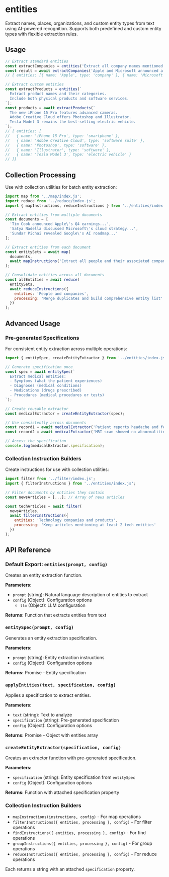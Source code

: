 # entities

Extract names, places, organizations, and custom entity types from text using AI-powered recognition. Supports both predefined and custom entity types with flexible extraction rules.

## Usage

```javascript
// Extract standard entities
const extractCompanies = entities('Extract all company names mentioned');
const result = await extractCompanies('Apple and Microsoft announced a partnership with Google.');
// { entities: [{ name: 'Apple', type: 'company' }, { name: 'Microsoft', type: 'company' }, { name: 'Google', type: 'company' }] }

// Extract custom entities
const extractProducts = entities(`
  Extract product names and their categories.
  Include both physical products and software services.
`);
const products = await extractProducts(`
  The new iPhone 15 Pro features advanced cameras.
  Adobe Creative Cloud offers Photoshop and Illustrator.
  Tesla Model 3 remains the best-selling electric vehicle.
`);
// { entities: [
//   { name: 'iPhone 15 Pro', type: 'smartphone' },
//   { name: 'Adobe Creative Cloud', type: 'software suite' },
//   { name: 'Photoshop', type: 'software' },
//   { name: 'Illustrator', type: 'software' },
//   { name: 'Tesla Model 3', type: 'electric vehicle' }
// ]}
```

## Collection Processing

Use with collection utilities for batch entity extraction:

```javascript
import map from '../map/index.js';
import reduce from '../reduce/index.js';
import { mapInstructions, reduceInstructions } from '../entities/index.js';

// Extract entities from multiple documents
const documents = [
  'Tim Cook announced Apple\'s Q4 earnings...',
  'Satya Nadella discussed Microsoft\'s cloud strategy...',
  'Sundar Pichai revealed Google\'s AI roadmap...'
];

// Extract entities from each document
const entitySets = await map(
  documents,
  await mapInstructions('Extract all people and their associated companies')
);

// Consolidate entities across all documents
const allEntities = await reduce(
  entitySets,
  await reduceInstructions({
    entities: 'People and companies',
    processing: 'Merge duplicates and build comprehensive entity list'
  })
);
```

## Advanced Usage

### Pre-generated Specifications

For consistent entity extraction across multiple operations:

```javascript
import { entitySpec, createEntityExtractor } from '../entities/index.js';

// Generate specification once
const spec = await entitySpec(`
  Extract medical entities:
  - Symptoms (what the patient experiences)
  - Diagnoses (medical conditions)
  - Medications (drugs prescribed)
  - Procedures (medical procedures or tests)
`);

// Create reusable extractor
const medicalExtractor = createEntityExtractor(spec);

// Use consistently across documents
const record1 = await medicalExtractor('Patient reports headache and fever. Prescribed ibuprofen.');
const record2 = await medicalExtractor('MRI scan showed no abnormalities. Diagnosed with migraine.');

// Access the specification
console.log(medicalExtractor.specification);
```

### Collection Instruction Builders

Create instructions for use with collection utilities:

```javascript
import filter from '../filter/index.js';
import { filterInstructions } from '../entities/index.js';

// Filter documents by entities they contain
const newsArticles = [...]; // Array of news articles

const techArticles = await filter(
  newsArticles,
  await filterInstructions({
    entities: 'Technology companies and products',
    processing: 'Keep articles mentioning at least 2 tech entities'
  })
);
```

## API Reference

### Default Export: `entities(prompt, config)`

Creates an entity extraction function.

**Parameters:**
- `prompt` (string): Natural language description of entities to extract
- `config` (Object): Configuration options
  - `llm` (Object): LLM configuration

**Returns:** Function that extracts entities from text

### `entitySpec(prompt, config)`

Generates an entity extraction specification.

**Parameters:**
- `prompt` (string): Entity extraction instructions
- `config` (Object): Configuration options

**Returns:** Promise<string> - Entity specification

### `applyEntities(text, specification, config)`

Applies a specification to extract entities.

**Parameters:**
- `text` (string): Text to analyze
- `specification` (string): Pre-generated specification
- `config` (Object): Configuration options

**Returns:** Promise<Object> - Object with entities array

### `createEntityExtractor(specification, config)`

Creates an extractor function with pre-generated specification.

**Parameters:**
- `specification` (string): Entity specification from `entitySpec`
- `config` (Object): Configuration options

**Returns:** Function with attached specification property

### Collection Instruction Builders

- `mapInstructions(instructions, config)` - For map operations
- `filterInstructions({ entities, processing }, config)` - For filter operations
- `findInstructions({ entities, processing }, config)` - For find operations
- `groupInstructions({ entities, processing }, config)` - For group operations
- `reduceInstructions({ entities, processing }, config)` - For reduce operations

Each returns a string with an attached `specification` property.